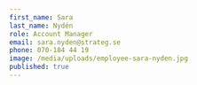 ```yaml
---
first_name: Sara
last_name: Nydén
role: Account Manager
email: sara.nyden@strateg.se
phone: 070-184 44 19
image: /media/uploads/employee-sara-nyden.jpg
published: true
---
```

